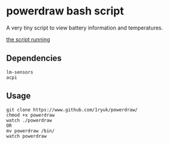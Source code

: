 # powerdraw bash script
A very tiny script to view battery information and temperatures.

[the script running](https://raw.githubusercontent.com/1ryuk/powerdraw/main/powerdraw.png)

## Dependencies
```
lm-sensors
acpi

```

## Usage

```
git clone https://www.github.com/1ryuk/powerdraw/
chmod +x powerdraw
watch ./powerdraw
OR
mv powerdraw /bin/
watch powerdraw

```
